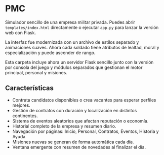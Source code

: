 # PMC

Simulador sencillo de una empresa militar privada. Puedes abrir `templates/index.html` directamente o ejecutar `app.py` para lanzar la versión web con Flask.

La interfaz fue modernizada con un archivo de estilos separado y animaciones suaves. Ahora cada soldado tiene atributos de lealtad, moral y especialización y puede ascender de rango.

Esta carpeta incluye ahora un servidor Flask sencillo junto con la versión por consola del juego y módulos separados que gestionan el motor principal, personal y misiones.

## Características
- Contrata candidatos disponibles o crea vacantes para esperar perfiles mejores.
- Gestión de contratos con duración y localización en distintos continentes.
- Sistema de eventos aleatorios que afectan reputación o economía.
- Historial completo de la empresa y resumen diario.
- Navegación por páginas: Inicio, Personal, Contratos, Eventos, Historia y Ayuda.
- Misiones nuevas se generan de forma automática cada día.
- Ventana emergente con resumen de novedades al finalizar el día.
